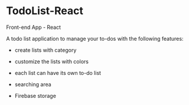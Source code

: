 ﻿# TodoList-React
 
 Front-end App - React
 
 A todo list application to manage your to-dos with the following features:

- create lists with category

- customize the lists with colors

- each list can have its own to-do list

- searching area

- Firebase storage 




